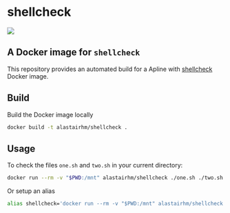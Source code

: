# shellcheck

[![](http://dockeri.co/image/alastairhm/shellcheck)](https://index.docker.io/u/alastairhm/shellcheck/)

## A Docker image for `shellcheck`

This repository provides an automated build for a Apline with [shellcheck](https://www.shellcheck.net/) Docker image.

## Build

Build the Docker image locally

```bash
docker build -t alastairhm/shellcheck .
```

## Usage

To check the files `one.sh` and `two.sh` in your current directory:

```bash
docker run --rm -v "$PWD:/mnt" alastairhm/shellcheck ./one.sh ./two.sh
```

Or setup an alias

```bash
alias shellcheck='docker run --rm -v "$PWD:/mnt" alastairhm/shellcheck'
```

